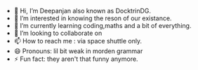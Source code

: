 - 👋 Hi, I’m Deepanjan also known as DocktrinDG.
- 👀 I’m interested in knowing the reson of our existance.
- 🌱 I’m currently learning coding,maths and a bit of everything.
- 💞️ I’m looking to collaborate on 
- 📫 How to reach me : via space shuttle only. 
- 😄 Pronouns: lil bit weak in morden grammar
- ⚡ Fun fact: they aren't that funny anymore.

<!---
DeepanjanDG/DeepanjanDG is a ✨ special ✨ repository because its `README.md` (this file) appears on your GitHub profile.
You can click the Preview link to take a look at your changes.
--->
